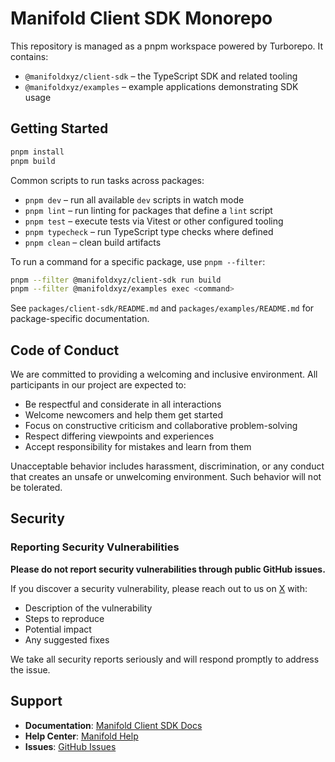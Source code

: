 # Manifold Client SDK Monorepo

This repository is managed as a pnpm workspace powered by Turborepo. It contains:

- `@manifoldxyz/client-sdk` – the TypeScript SDK and related tooling
- `@manifoldxyz/examples` – example applications demonstrating SDK usage

## Getting Started

```bash
pnpm install
pnpm build
```

Common scripts to run tasks across packages:

- `pnpm dev` – run all available `dev` scripts in watch mode
- `pnpm lint` – run linting for packages that define a `lint` script
- `pnpm test` – execute tests via Vitest or other configured tooling
- `pnpm typecheck` – run TypeScript type checks where defined
- `pnpm clean` – clean build artifacts

To run a command for a specific package, use `pnpm --filter`:

```bash
pnpm --filter @manifoldxyz/client-sdk run build
pnpm --filter @manifoldxyz/examples exec <command>
```

See `packages/client-sdk/README.md` and `packages/examples/README.md` for package-specific documentation.

## Code of Conduct

We are committed to providing a welcoming and inclusive environment. All participants in our project are expected to:

- Be respectful and considerate in all interactions
- Welcome newcomers and help them get started
- Focus on constructive criticism and collaborative problem-solving
- Respect differing viewpoints and experiences
- Accept responsibility for mistakes and learn from them

Unacceptable behavior includes harassment, discrimination, or any conduct that creates an unsafe or unwelcoming environment. Such behavior will not be tolerated.

## Security

### Reporting Security Vulnerabilities

**Please do not report security vulnerabilities through public GitHub issues.**

If you discover a security vulnerability, please reach out to us on [X](https://x.com/manifoldxyz) with:

- Description of the vulnerability
- Steps to reproduce
- Potential impact
- Any suggested fixes

We take all security reports seriously and will respond promptly to address the issue.

## Support

- **Documentation**: [Manifold Client SDK Docs](https://manifold-1.gitbook.io/manifold-client-sdk)
- **Help Center**: [Manifold Help](https://help.manifold.xyz/)
- **Issues**: [GitHub Issues](https://github.com/manifoldxyz/client-sdk/issues)
